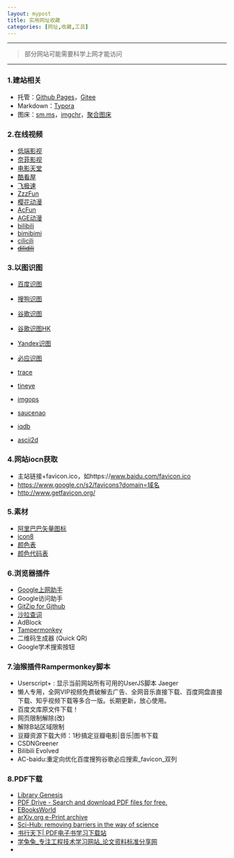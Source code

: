 ```yaml
---
layout: mypost
title: 实用网址收藏
categories: [网址,收藏,工具]
---
```


---

> 部分网站可能需要科学上网才能访问

---

### 1.建站相关

- 托管：[Github Pages](https://pages.github.com/)，[Gitee](https://gitee.com/)
- Markdown：[Typora](https://typora.io/)
- 图床：[sm.ms](https://sm.ms/)，[imgchr](https://imgchr.com/)，[聚合图床](https://www.superbed.cn/)

### 2.在线视频

- [低端影视](http://ddrk.me/)
- [奈菲影视](https://www.nfmovies.com/)
- [电影天堂](http://www.kk2w1.com/)
- [酷看屋](http://kukanwu.com/)
- [飞极速](http://www.feijisu5.com/)
- [ZzzFun](http://www.zzzfun.com/)
- [樱花动漫](http://www.zzzfun.com/)
- [AcFun](https://www.acfun.cn/)
- [AGE动漫](https://www.agefans.tv/)
- [bilibili](https://www.bilibili.com/)
- [bimibimi](http://www.bimibimi.me/)
- [cilicili](http://www.cilicili.cc/#)
- ~~[dilidili](http://www.dilidili.name/)~~

### 3.以图识图

- [百度识图](https://image.baidu.com/)
- [搜狗识图](https://pic.sogou.com/)
- [谷歌识图](https://www.google.com/imghp)
- [谷歌识图HK](https://www.google.com.hk/imghp)
- [Yandex识图](https://yandex.com/images/)
- [必应识图](https://cn.bing.com/visualsearch?FORM=ILPVIS)

- [trace](https://trace.moe/)
- [tineye](https://tineye.com/)
- [imgops](http://imgops.com/)
- [saucenao](http://saucenao.com/)
- [iqdb](http://www.iqdb.org/)
- [ascii2d](https://ascii2d.net/)

### 4.网站iocn获取

- 主站链接+favicon.ico，如https://www.baidu.com/favicon.ico
- https://www.google.cn/s2/favicons?domain=域名
- http://www.getfavicon.org/

### 5.素材

- [阿里巴巴矢量图标](https://www.iconfont.cn/)
- [icon8](https://icons8.cn/)
- [颜色表](https://htmlcolorcodes.com/color-chart/)
- [颜色代码表](https://www.rapidtables.com/web/color/RGB_Color.html)

### 6.浏览器插件

- [Google上网助手](http://googlehelper.net/)
- Google访问助手
- [GitZip for Github](https://chrome.google.com/webstore/detail/gitzip-for-github/ffabmkklhbepgcgfonabamgnfafbdlkn)
- [沙拉查词](https://saladict.crimx.com/)
- AdBlock
- [Tampermonkey](https://chrome.google.com/webstore/detail/dhdgffkkebhmkfjojejmpbldmpobfkfo)
- 二维码生成器 (Quick QR)
- Google学术搜索按钮

### 7.油猴插件Rampermonkey脚本

- Userscript+ : 显示当前网站所有可用的UserJS脚本 Jaeger
- 懒人专用，全网VIP视频免费破解去广告、全网音乐直接下载、百度网盘直接下载、知乎视频下载等多合一版。长期更新，放心使用。
- 百度文库原文件下载！
- 网页限制解除(改)
- 解除B站区域限制
- 豆瓣资源下载大师：1秒搞定豆瓣电影|音乐|图书下载
- CSDNGreener
- Bilibili Evolved
- AC-baidu:重定向优化百度搜狗谷歌必应搜索_favicon_双列

### 8.PDF下载

- [Library Genesis](http://gen.lib.rus.ec/)
- [PDF Drive - Search and download PDF files for free.](https://www.pdfdrive.com/)
- [EBooksWorld ](https://www.ebooksworld.ir/)
- [arXiv.org e-Print archive](https://arxiv.org/)
- [Sci-Hub: removing barriers in the way of science](https://sci-hub.tw/)
- [书行天下| PDF电子书学习下载站](https://www.sxpdf.com/)
- [学兔兔_专注工程技术学习网站_论文资料标准分享网](http://www.bzfxw.com/)
- 